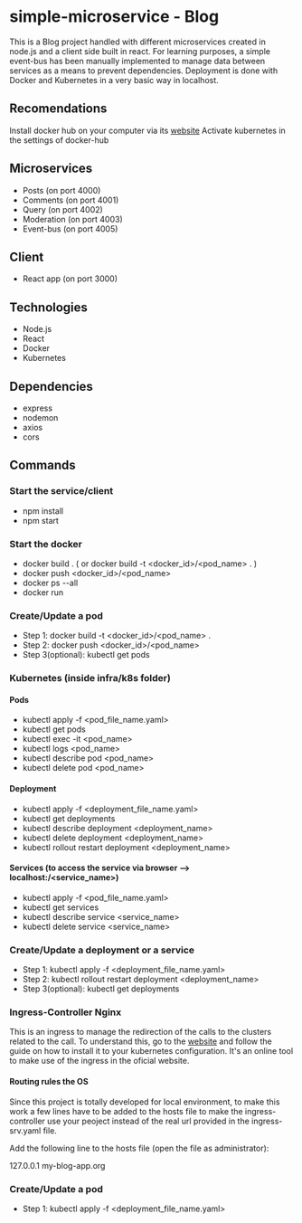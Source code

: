 # simple-microservice - Blog
This is a Blog project handled with different microservices created in node.js and a client side built in react.
For learning purposes, a simple event-bus has been manually implemented to manage data between services as a means to prevent dependencies.
Deployment is done with Docker and Kubernetes in a very basic way in localhost.

## Recomendations
Install docker hub on your computer via its [website](https://www.docker.com/)
Activate kubernetes in the settings of docker-hub

## Microservices
- Posts (on port 4000)
- Comments (on port 4001)
- Query (on port 4002)
- Moderation (on port 4003)
- Event-bus (on port 4005)

## Client
- React app (on port 3000)

## Technologies
- Node.js
- React
- Docker
- Kubernetes

## Dependencies
- express
- nodemon
- axios
- cors

## Commands

### Start the service/client
- npm install
- npm start

### Start the docker
- docker build . ( or docker build -t <docker_id>/<pod_name> . )
- docker push <docker_id>/<pod_name>
- docker ps --all
- docker run <image>

### Create/Update a pod
- Step 1: docker build -t <docker_id>/<pod_name> .
- Step 2: docker push <docker_id>/<pod_name>
- Step 3(optional): kubectl get pods

### Kubernetes (inside infra/k8s folder)
#### Pods
- kubectl apply -f <pod_file_name.yaml>
- kubectl get pods
- kubectl exec -it <pod_name> <command>
- kubectl logs <pod_name>
- kubectl describe pod <pod_name>
- kubectl delete pod <pod_name>
#### Deployment
- kubectl apply -f <deployment_file_name.yaml>
- kubectl get deployments
- kubectl describe deployment <deployment_name>
- kubectl delete deployment <deployment_name>
- kubectl rollout restart deployment <deployment_name>
#### Services (to access the service via browser --> localhost:<port>/<service_name>)
- kubectl apply -f <pod_file_name.yaml>
- kubectl get services
- kubectl describe service <service_name>
- kubectl delete service <service_name>

### Create/Update a deployment or a service
- Step 1: kubectl apply -f <deployment_file_name.yaml>
- Step 2: kubectl rollout restart deployment <deployment_name>
- Step 3(optional): kubectl get deployments

### Ingress-Controller Nginx
This is an ingress to manage the redirection of the calls to the clusters related to the call.
To understand this, go to the [website](https://kubernetes.github.io/ingress-nginx/deploy/) and follow the guide
on how to install it to your kubernetes configuration.
It's an online tool to make use of the ingress in the oficial website.

#### Routing rules the OS
Since this project is totally developed for local environment, to make this work a few lines have to be added to
the hosts file to make the ingress-controller use your peoject instead of the real url provided in the ingress-srv.yaml file.

Add the following line to the hosts file (open the file as administrator):

127.0.0.1 my-blog-app.org

### Create/Update a pod
- Step 1: kubectl apply -f <deployment_file_name.yaml>
